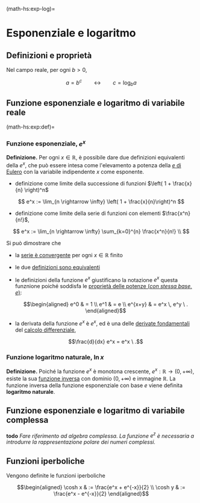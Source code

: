 (math-hs:exp-log)=
# Esponenziale e logaritmo

## Definizioni e proprietà

Nel campo reale, per ogni $b > 0$,

$$a = b^c \qquad \leftrightarrow \qquad c = \log_{b} a $$

## Funzione esponenziale e logaritmo di variabile reale

(math-hs:exp:def)=
### Funzione esponenziale, $e^x$

**Definizione.** Per ogni $x \in \mathbb{R}$, è possibile dare due definizioni equivalenti della $e^x$, che può essere intesa come l'elevamento a potenza della [$e$ di Eulero](math-hs:series:e-euler) con la variabile indipendente $x$ come esponente.
- definizione come limite della successione di funzioni $\left( 1 + \frac{x}{n} \right)^n$

$$
  e^x := \lim_{n \rightarrow \infty} \left( 1 + \frac{x}{n}\right)^n
$$

- definizione come limite della serie di funzioni con elementi $\frac{x^n}{n!}$,

$$
  e^x := \lim_{n \rightarrow \infty} \sum_{k=0}^{n} \frac{x^n}{n!} \\
$$

Si può dimostrare che 
- la [serie è convergente](math-hs:exp-log:proof:convergence) per ogni $x \in \mathbb{R}$ finito 
- le due [definizioni sono equivalenti](math-hs:exp-log:proof:equivalence)
- le definizioni della funzione $e^x$ giustificano la notazione $e^x$ questa funznione poiché soddisfa le [proprietà delle potenze (*con stessa base, $e$*)](math-hs:exp-log:proof:powers):
  
  $$\begin{aligned}
    e^0 & = 1 \\
    e^1 & = e \\
  e^{x+y} & = e^x \, e^y \ .
  \end{aligned}$$

- la derivata della funzione $e^x$ è $e^x$, ed è una delle [derivate fondamentali](infinitesimal-calculus:derivatives:fund) del [calcolo differenziale](infinitesimal-calculus:derivatives),

  $$\frac{d}{dx} e^x = e^x \ .$$

<!--
- la base della potenza, $e$, viene definita $e$ **di Nepero**, ed è un numero reale irrazionale, il cui valore approssimato è $e \approx 2.718281828\text{"e poi la magia finisce"}$: nonostante le prime cifre decimali facciano pensare che possa essere periodico, se si scrivono le cifre successive, l'approssimazione diventa $e \approx 2.71828182845904523\dots$
-->

### Funzione logaritmo naturale, $\text{ln} \, x$

**Definizione.** Poiché la funzione $e^x$ è monotona crescente, $e^x: \mathbb{R} \rightarrow (0, +\infty)$, esiste la sua [funzione inversa](math-hs:precalculus:real-functions:inverse) con dominio $(0,+\infty)$ e immagine $\mathbb{R}$. La funzione inversa della funzione esponenziale con base $e$ viene definita **logaritmo naturale**.

## Funzione esponenziale e logaritmo di variabile complessa
**todo** *Fare riferimento ad algebra complessa. La funzione $e^{z}$ è necessaria a introdurre la rappresentazione polare dei numeri complessi.*

## Funzioni iperboliche
Vengono definite le funzioni iperboliche

$$\begin{aligned}
  \cosh x & := \frac{e^x + e^{-x}}{2} \\
  \cosh y & := \frac{e^x - e^{-x}}{2}
\end{aligned}$$
